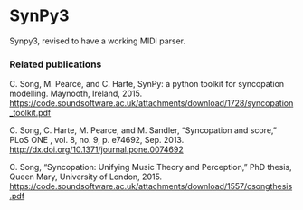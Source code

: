 # SynPy3

Synpy3, revised to have a working MIDI parser.

### Related publications

C. Song, M. Pearce, and C. Harte, SynPy: a python toolkit for syncopation modelling. Maynooth, Ireland, 2015.
https://code.soundsoftware.ac.uk/attachments/download/1728/syncopation_toolkit.pdf

C. Song, C. Harte, M. Pearce, and M. Sandler, “Syncopation and score,” PLoS ONE , vol. 8, no. 9, p. e74692, Sep. 2013.
http://dx.doi.org/10.1371/journal.pone.0074692

C. Song, “Syncopation: Unifying Music Theory and Perception,” PhD thesis, Queen Mary, University of London, 2015.
https://code.soundsoftware.ac.uk/attachments/download/1557/csongthesis.pdf



